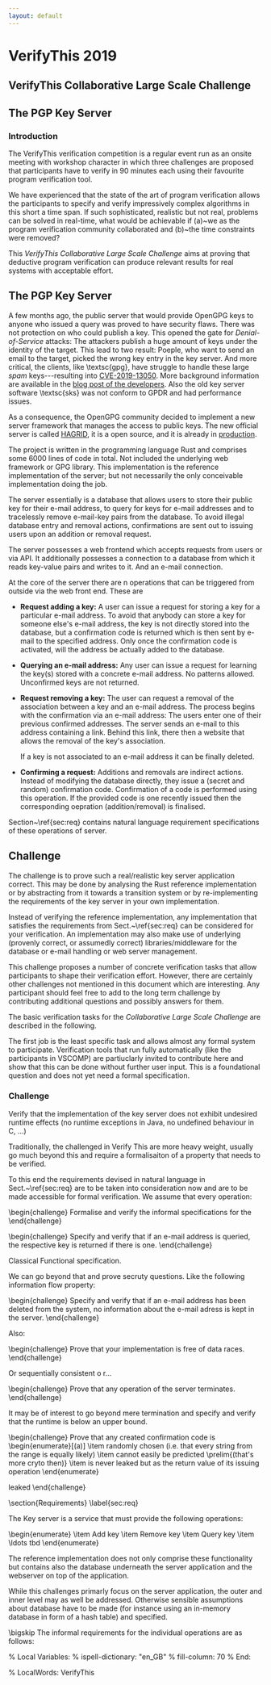 ```yaml
---
layout: default
---
```


# VerifyThis 2019

## VerifyThis Collaborative Large Scale Challenge 
## The PGP Key Server


<i class="fas fa-user-friends"></i>

### Introduction

The VerifyThis verification competition is a regular event run as an onsite
meeting with workshop character in which three challenges are proposed that
participants have to verify in 90 minutes each using their favourite program
verification tool.

We have experienced that the state of the art of program verification allows the
participants to specify and verify impressively complex algorithms in this short
a time span. If such sophisticated, realistic but not real, problems can be
solved in real-time, what would be achievable if (a)~we as the program
verification community collaborated and (b)~the time constraints were removed?

This *VerifyThis Collaborative Large Scale Challenge* aims at proving that
deductive program verification can produce relevant results for real systems
with acceptable effort.

## The PGP Key Server

A few months ago, the public server that would provide OpenGPG keys to anyone
who issued a query was proved to have security flaws. There was not protection
on who could publish a key. This opened the gate for *Denial-of-Service*
attacks: The attackers publish a huge amount of keys under the identity of the
target. This lead to two result: Poeple, who want to send an email to the
target, picked the wrong key entry in the key server. And more critical, the
clients, like \textsc{gpg}, have struggle to handle these large *spam*
keys---resulting into
[CVE-2019-13050](https://access.redhat.com/articles/4264021). More background
information are available in the [blog post of the
developers](https://sequoia-pgp.org/blog/2019/06/14/20190614-hagrid/). Also the
old key server software \textsc{sks} was not conform to GPDR and had performance
issues.

As a consequence, the OpenGPG community decided to implement a new server
framework that manages the access to public keys. The new official server is
called [HAGRID](https://gitlab.com/hagrid-keyserver/hagrid), it is a open
source, and it is already in [production](https://keys.openpgp.org).

The project is written in the programming language Rust and comprises some 6000
lines of code in total. Not included the underlying web framework or GPG
library. This implementation is the reference implementation of the server; but
not necessarily the only conceivable implementation doing the job.

The server essentially is a database that allows users to store their public key
for their e-mail address, to query for keys for e-mail addresses and to
tracelessly remove e-mail-key pairs from the database. To avoid illegal database
entry and removal actions, confirmations are sent out to issuing users upon an
addition or removal request.

The server possesses a web frontend which accepts requests from users or via
API. It additionally possesses a connection to a database from which it reads
key-value pairs and writes to it. And an e-mail connection.

At the core of the server there are n operations that can be triggered from
outside via the web front end. These are

* **Request adding a key:** A user can issue a request for storing a key for
  a particular e-mail address. To avoid that anybody can store a key for someone
  else's e-mail address, the key is not directly stored into the database, but
  a confirmation code is returned which is then sent by e-mail to the specified
  address. Only once the confirmation code is activated, will the address be
  actually added to the database.
* **Querying an e-mail address:** Any user can issue a request for learning the
  key(s) stored with a concrete e-mail address. No patterns allowed. Unconfirmed
  keys are not returned.
* **Request removing a key:** The user can request a removal of the association
  between a key and an e-mail address. The process begins with the confirmation
  via an e-mail address: The users enter one of their previous confirmed
  addresses. The server sends an e-mail to this address containing a link.
  Behind this link, there then a website that allows the removal of the key's
  association.

  If a key is not associated to an e-mail address it can be finally
  deleted.

* **Confirming a request:** Additions and removals are indirect
  actions. Instead of modifying the database directly, they issue a
  (secret and random) confirmation code. Confirmation of a code is
  performed using this operation. If the provided code is one recently
  issued then the corresponding oepration (addition/removal) is
  finalised.
  
  
Section~\ref{sec:req} contains natural language requirement
specifications of these operations of server.


## Challenge


The challenge is to prove such a real/realistic key server application correct.
This may be done by analysing the Rust reference implementation or by
abstracting from it towards a transition system or by re-implementing the
requirements of the key server in your own implementation.

Instead of verifying the reference implementation, any implementation that
satisfies the requirements from Sect.~\ref{sec:req} can be considered for your
verification. An implementation may also make use of underlying (provenly
correct, or assumedly correct) libraries/middleware for the database or e-mail
handling or web server management.

This challenge proposes a number of concrete verification tasks that allow
participants to shape their verification effort. However, there are certainly
other challenges not mentioned in this document which are interesting. Any
participant should feel free to add to the long term challenge by contributing
additional questions and possibly answers for them.

The basic verification tasks for the *Collaborative Large Scale Challenge* are
described in the following.

The first job is the least specific task and allows almost any formal system to
participate. Verification tools that run fully automatically (like the
participants in VSCOMP) are partiuclarly invited to contribute here and show
that this can be done without further user input. This is a foundational
question and does not yet need a formal specification.

### Challenge 

  Verify that the implementation of the key server does not exhibit undesired
  runtime effects (no runtime exceptions in Java, no undefined behaviour in C,
  ...)


Traditionally, the challenged in Verify This are more heavy weight, usually go
much beyond this and require a formalisaiton of a property that needs to be
verified.

To this end the requirements devised in natural language in Sect.~\ref{sec:req}
are to be taken into consideration now and are to be made accessible for formal
verification. We assume that every operation: 

\begin{challenge}
  Formalise and verify the informal specifications for the 
\end{challenge}

\begin{challenge}
  Specify and verify that if an e-mail address is queried, the
  respective key is returned if there is one.
\end{challenge}

Classical Functional specification.

We can go beyond that and prove secruty questions. Like the following
information flow property:

\begin{challenge}
  Specify and verify that if an e-mail address has been deleted from
  the system, no information about the e-mail adress is kept in the
  server.
\end{challenge}


Also:

\begin{challenge}
  Prove that your implementation is free of data races.
\end{challenge}

Or sequentially consistent o r...


\begin{challenge}
  Prove that any operation of the server terminates.
\end{challenge}

It may be of interest to go beyond mere termination and specify and
verify that the runtime is below an upper bound.

\begin{challenge}
  Prove that any created confirmation code is
  \begin{enumerate}[(a)]
  \item randomly chosen (i.e. that every string from the range is equally likely)
  \item cannot easily be predicted \prelim{(that's more cryto then)}
  \item is never leaked but as the return value of its issuing operation
  \end{enumerate}

  leaked
\end{challenge}

\section{Requirements}
\label{sec:req}

The Key server is a service that must provide the following operations:

\begin{enumerate}
\item Add key
\item Remove key
\item Query key
\item \ldots tbd
\end{enumerate}

The reference implementation does not only comprise these
functionality but contains also the database underneath the server
application and the webserver on top of the application.

While this challenges primarly focus on the server application, the
outer and inner level may as well be addressed. Otherwise sensible
assumptions about database have to be made (for instance using an
in-memory database in form of a hash table) and specified.


\bigskip
The informal requirements for the individual operations are as
follows:


% Local Variables:
% ispell-dictionary: "en_GB"
% fill-column: 70
% End:

% LocalWords:  VerifyThis
